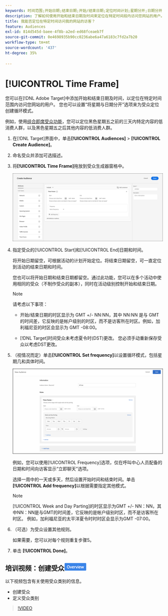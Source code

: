 ```yaml
---
keywords: 时间范围;开始日期;结束日期;开始/结束日期;定位时间计划;星期分开;日期分开;分开
description: 了解如何使用开始和结束日期及时间来定位在特定时间段内访问您网站的用户。
title: 我能否定位在特定时间访问我的网站的访客？
feature: Audiences
exl-id: 814d545d-baee-4f8b-a2ed-ed68fceaeb7f
source-git-commit: 0e4698935b90cc0236abe6a47a6183c7fd2a7b20
workflow-type: tm+mt
source-wordcount: '437'
ht-degree: 35%

---
```


# [!UICONTROL Time Frame]

您可以在[!DNL Adobe Target]中添加开始和结束日期及时间，以定位在特定时间范围内访问您网站的用户。 您也可以设置“将星期与日期分开”选项来为受众定位创建循环模式。

例如，使用[组合即席受众功能](/help/main/c-target/combining-multiple-audiences.md#concept_A7386F1EA4394BD2AB72399C225981E5)，您可以定位黑色星期五之前的三天内特定内容的低消费人群，以及黑色星期五之后其他内容的低消费人群。

1. 在[!DNL Target]界面中，单击&#x200B;**[!UICONTROL Audiences]** > **[!UICONTROL Create Audience]**。
1. 命名受众并添加可选描述。
1. 将&#x200B;**[!UICONTROL Time Frame]**&#x200B;拖放到受众生成器窗格中。

   ![target_timeframe_dialog图像](assets/target_timeframe_dialog.png)

1. 指定受众的[!UICONTROL Start]和[!UICONTROL End]日期和时间。

   将开始日期留空，可根据活动的计划开始定位。将结束日期留空，可一直定位到活动的结束日期和时间。

   您也可以将开始日期和结束日期都留空。通过此功能，您可以在多个活动中使用相同的受众（不制作受众的副本），同时在活动级别控制开始和结束日期。

   >[!NOTE]
   >
   >请考虑以下事项：
   >
   >* 开始/结束日期的时区显示为 GMT +/- NN:NN，其中 NN:NN 是与 GMT 的时间差，它反映的是帐户级别的时区，而不是访客所在时区。例如，加利福尼亚的时区会显示为 GMT -08:00。
   >
   >* [!DNL Target]时间受众未考虑夏令时(DST)更改。 您必须手动重新保存受众以考虑DST更改。

1. （视情况而定）单击&#x200B;**[!UICONTROL Set frequency]**&#x200B;以设置循环模式，包括星期几和具体时间。

   ![将星期与日期分开](assets/week_and_day_parting.png)

   例如，您可以使用[!UICONTROL Frequency]选项，仅在呼叫中心人员配备的日期和时间向访客显示“立即聊天”选项。

   选择一周中的一天或多天，然后设置开始时间和结束时间。单击&#x200B;**[!UICONTROL Add frequency]**&#x200B;以根据需要指定其他模式。

   >[!NOTE]
   >
   >[!UICONTROL Week and Day Parting]的时区显示为GMT +/- NN：NN，其中NN：NN是与GMT的时间差，它反映的是帐户级别时区，而不是访客所在时区。 例如，加利福尼亚的太平洋夏令时时时区会显示为GMT -07:00。

1. （可选）为受众设置其他规则。

   如果需要，您可以对每个规则重复步骤5。

1. 单击 **[!UICONTROL Done]**。

## 培训视频：创建受众![概述徽章](/help/main/assets/overview.png)

以下视频包含有关使用受众类别的信息。

* 创建受众
* 定义受众类别

>[!VIDEO](https://video.tv.adobe.com/v/17392)
